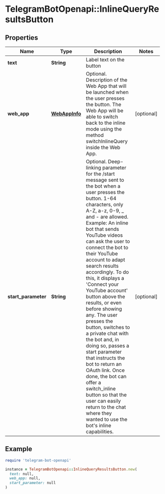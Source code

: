 # TelegramBotOpenapi::InlineQueryResultsButton

## Properties

| Name | Type | Description | Notes |
| ---- | ---- | ----------- | ----- |
| **text** | **String** | Label text on the button |  |
| **web_app** | [**WebAppInfo**](WebAppInfo.md) | Optional. Description of the Web App that will be launched when the user presses the button. The Web App will be able to switch back to the inline mode using the method switchInlineQuery inside the Web App. | [optional] |
| **start_parameter** | **String** | Optional. Deep-linking parameter for the /start message sent to the bot when a user presses the button. 1-64 characters, only A-Z, a-z, 0-9, _ and - are allowed. Example: An inline bot that sends YouTube videos can ask the user to connect the bot to their YouTube account to adapt search results accordingly. To do this, it displays a &#39;Connect your YouTube account&#39; button above the results, or even before showing any. The user presses the button, switches to a private chat with the bot and, in doing so, passes a start parameter that instructs the bot to return an OAuth link. Once done, the bot can offer a switch_inline button so that the user can easily return to the chat where they wanted to use the bot&#39;s inline capabilities. | [optional] |

## Example

```ruby
require 'telegram-bot-openapi'

instance = TelegramBotOpenapi::InlineQueryResultsButton.new(
  text: null,
  web_app: null,
  start_parameter: null
)
```

